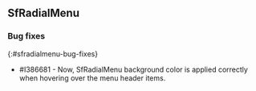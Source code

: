 ## SfRadialMenu

### Bug fixes
{:#sfradialmenu-bug-fixes}

* \#I386681 - Now, SfRadialMenu background color is applied correctly when hovering over the menu header items.
